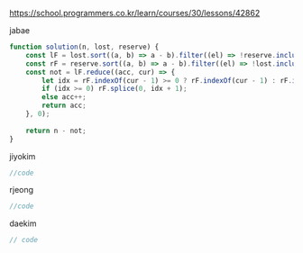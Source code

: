 https://school.programmers.co.kr/learn/courses/30/lessons/42862

jabae
```js
function solution(n, lost, reserve) {
    const lF = lost.sort((a, b) => a - b).filter((el) => !reserve.includes(el));
    const rF = reserve.sort((a, b) => a - b).filter((el) => !lost.includes(el));
    const not = lF.reduce((acc, cur) => {
        let idx = rF.indexOf(cur - 1) >= 0 ? rF.indexOf(cur - 1) : rF.indexOf(cur + 1);
        if (idx >= 0) rF.splice(0, idx + 1);
        else acc++;
        return acc;
    }, 0);
    
    return n - not;
}
```
jiyokim
```js
//code
```
rjeong
```js
//code
```
daekim
```js
// code
```
